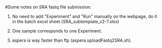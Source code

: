 #Some notes on SRA fastq file submission:

1. No need to add "Experiment" and "Run" manually on the webpage, do it in the batch excel sheet.(SRA_subtemplate_v2-7.xlsx)

2. One sample corresponds to one Experiment.

3. aspera is way faster than ftp (aspera.uploadFastq2SRA.sh).

